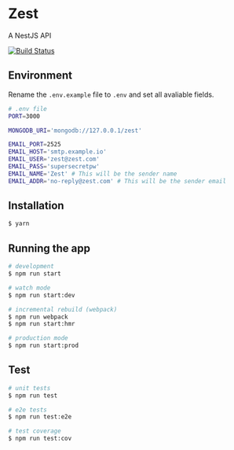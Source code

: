 # Zest

A NestJS API

[![Build Status](https://travis-ci.org/cleitonper/zest.svg?branch=master)](https://travis-ci.org/cleitonper/zest)

## Environment

Rename the `.env.example` file to `.env` and set all avaliable fields.

```bash
# .env file
PORT=3000

MONGODB_URI='mongodb://127.0.0.1/zest'

EMAIL_PORT=2525
EMAIL_HOST='smtp.example.io'
EMAIL_USER='zest@zest.com'
EMAIL_PASS='supersecretpw'
EMAIL_NAME='Zest' # This will be the sender name
EMAIL_ADDR='no-reply@zest.com' # This will be the sender email
```

## Installation

```bash
$ yarn
```

## Running the app

```bash
# development
$ npm run start

# watch mode
$ npm run start:dev

# incremental rebuild (webpack)
$ npm run webpack
$ npm run start:hmr

# production mode
$ npm run start:prod
```

## Test

```bash
# unit tests
$ npm run test

# e2e tests
$ npm run test:e2e

# test coverage
$ npm run test:cov
```
